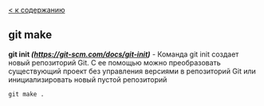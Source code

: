 [< к содержанию](./readme.md)

## git make

**git init *(https://git-scm.com/docs/git-init)*** - Команда git init создает новый репозиторий Git. С ее помощью можно преобразовать существующий проект без управления версиями в репозиторий Git или инициализировать новый пустой репозиторий

```bash=
git make .